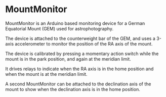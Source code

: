 # MountMonitor
MountMonitor is an Arduino based monitoring device for a German Equatorial Mount (GEM) used for astrophotography.

The device is attached to the counterweight bar of the GEM, and uses a 3-axis accelerometer to monitor the position of the RA axis of the mount.

The device is calibrated by pressing a momentary action switch while the mount is in the park position, and again at the meridian limit. 

It drives relays to indicate when the RA axis is in the home position and when the mount is at the meridian limit.

A second MountMonitor can be attached to the declination axis of the mount to show when the declination axis is in the home position. 
